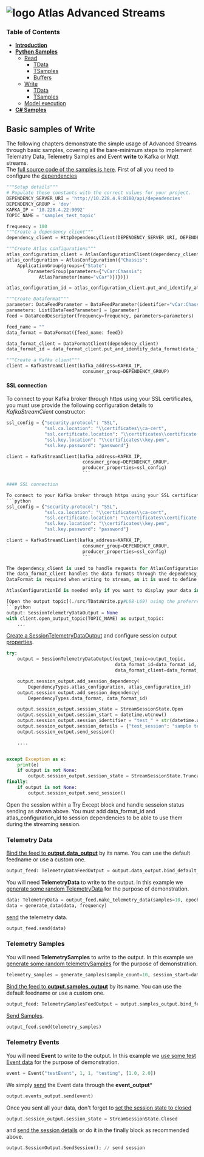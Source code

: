 # ![logo](/Media/branding.png) Atlas Advanced Streams

### Table of Contents
<!--ts-->
- [**Introduction**](../README.md)<br>
- [**Python Samples**](README.md)<br>
  - [Read](read.md#basic-samples-of-read)
    - [TData](read.md#telemetry-data)
    - [TSamples](read.md#telemetry-samples)
    - [Buffers](read.md#buffers)
  - [Write](write.md#basic-samples-of-write)
    - [TData](write.md#telemetry-data)
    - [TSamples](write.md#telemetry-samples)
  - [Model execution](model.md#model-sample)
- [**C# Samples**](../csharp/README.md)<br>
<!--te-->


## Basic samples of **Write**
The following chapters demonstrate the simple usage of Advanced Streams through basic samples, covering all the bare-minimum steps to implement Telematry Data, Telemetry Samples and Event **write** to Kafka or Mqtt streams.\
The [full source code of the samples is here](./src).
First of all you need to configure the [dependencies](./src/TDataWrite.py#L33-L66)
```python
"""Setup details"""
# Populate these constants with the correct values for your project.
DEPENDENCY_SERVER_URI = 'http://10.228.4.9:8180/api/dependencies'
DEPENDENCY_GROUP = 'dev'
KAFKA_IP = '10.228.4.22:9092'
TOPIC_NAME = 'samples_test_topic'

frequency = 100
"""Create a dependency client"""
dependency_client = HttpDependencyClient(DEPENDENCY_SERVER_URI, DEPENDENCY_GROUP)

"""Create Atlas configurations"""
atlas_configuration_client = AtlasConfigurationClient(dependency_client)
atlas_configuration = AtlasConfiguration({"Chassis":
    ApplicationGroup(groups={"State":
        ParameterGroup(parameters={"vCar:Chassis":
            AtlasParameter(name="vCar")})})})

atlas_configuration_id = atlas_configuration_client.put_and_identify_atlas_configuration(atlas_configuration)

"""Create Dataformat"""
parameter: DataFeedParameter = DataFeedParameter(identifier="vCar:Chassis", aggregates_enum=[Aggregates.avg])
parameters: List[DataFeedParameter] = [parameter]
feed = DataFeedDescriptor(frequency=frequency, parameters=parameters)

feed_name = ""
data_format = DataFormat({feed_name: feed})

data_format_client = DataFormatClient(dependency_client)
data_format_id = data_format_client.put_and_identify_data_format(data_format)

"""Create a Kafka client"""
client = KafkaStreamClient(kafka_address=KAFKA_IP,
                            consumer_group=DEPENDENCY_GROUP)
```

#### SSL connection

To connect to your Kafka broker through https using your SSL certificates, you must use provide the following configuration details to *KafkaStreamClient* constructor:
```python
ssl_config = {"security.protocol": "SSL",
			  "ssl.ca.location": "\\certificates\\ca-cert",
			  "ssl.certificate.location": "\\certificates\\certificate.pem",
			  "ssl.key.location": "\\certificates\\key.pem",
			  "ssl.key.password": "password"}

client = KafkaStreamClient(kafka_address=KAFKA_IP,
                            consumer_group=DEPENDENCY_GROUP,
							producer_properties=ssl_config)
							```

#### SSL connection

To connect to your Kafka broker through https using your SSL certificates, you must provide the following configuration details to *KafkaStreamClient* constructor:
```python
ssl_config = {"security.protocol": "SSL",
			  "ssl.ca.location": "\\certificates\\ca-cert",
			  "ssl.certificate.location": "\\certificates\\certificate.pem",
			  "ssl.key.location": "\\certificates\\key.pem",
			  "ssl.key.password": "password"}

client = KafkaStreamClient(kafka_address=KAFKA_IP,
                            consumer_group=DEPENDENCY_GROUP,
							producer_properties=ssl_config)
							```

The dependency_client is used to handle requests for AtlasConfigurations and DataFormats. You must provide an URI for this service. 
The data_format_client handles the data formats through the dependency_client for the given group name.
DataFormat is required when writing to stream, as it is used to define the structre of the data and data_format_id is used to retrieve dataformat from the dataFormatClient.

AtlasConfigurationId is needed only if you want to display your data in Atlas10.

[Open the output topic](./src/TDataWrite.py#L68-L69) using the preferred client (KafkaStreamClient or MqttStreamClient) and the topicName.
```python
output: SessionTelemetryDataOutput = None
with client.open_output_topic(TOPIC_NAME) as output_topic:
	...
```

[Create a SessionTelemetryDataOutput](./src/TDataWrite.py#L71-L73) and configure session output [properties](./src/TDataWrite.py#L75-L84).
```python
try:
    output = SessionTelemetryDataOutput(output_topic=output_topic,
                                        data_format_id=data_format_id,
                                        data_format_client=data_format_client)

    output.session_output.add_session_dependency(
        DependencyTypes.atlas_configuration, atlas_configuration_id)
    output.session_output.add_session_dependency(
        DependencyTypes.data_format, data_format_id)

    output.session_output.session_state = StreamSessionState.Open
    output.session_output.session_start = datetime.utcnow()
    output.session_output.session_identifier = "test_" + str(datetime.utcnow())
    output.session_output.session_details = {"test_session": "sample test session details"}
    output.session_output.send_session()

	....


except Exception as e:
    print(e)
    if output is not None:
        output.session_output.session_state = StreamSessionState.Truncated
finally:
    if output is not None:
        output.session_output.send_session()
```

Open the session within a Try Except block and handle sesseion status sending as shown above.
You must add data_format_id and atlas_configuration_id to session dependencies to be able to use them during the streaming session.


### Telemetry Data

[Bind the feed to **output.data_output**](./src/TDataWrite.py#L86) by its name. You can use the default feedname or use a custom one.
```python
output_feed: TelemetryDataFeedOutput = output.data_output.bind_default_feed()
```

You will need **TelemetryData** to write to the output. In this example we [generate some random TelemetryData](./src/TDataWrite.py#L88-L91) for the purpose of demonstration.
```python
data: TelemetryData = output_feed.make_telemetry_data(samples=10, epoch=to_telemetry_time(datetime.utcnow()))
data = generate_data(data, frequency)
```

[send](./src/TDataWrite.py#L94) the telemetry data.
```python
output_feed.send(data)
```

### Telemetry Samples
You will need **TelemetrySamples** to write to the output. In this example we [generate some random telemetrySamples](./src/TSamplesWrite.py#L92-L96) for the purpose of demonstration.
```python
telemetry_samples = generate_samples(sample_count=10, session_start=datetime.utcnow(), parameter_id="vCar:Chassis", frequency=frequency)
```

[Bind the feed to **output.samples_output**](./src/TSamplesWrite.py#L98-L99) by its name. You can use the default feedname or use a custom one.
```python
output_feed: TelemetrySamplesFeedOutput = output.samples_output.bind_feed(feed_name="")
```

[Send Samples](./src/TSamplesWrite.py#L101).
```python
output_feed.send(telemetry_samples)
```

### Telemetry Events

You will need **Event** to write to the output. In this example we [use some test Event data](./src/EventWrite.py#L60) for the purpose of demonstration.
```python
event = Event("testEvent", 1, 1, "testing", [1.0, 2.0])
```

We simply [send](./src/TDataWrite.py#L63) the Event data through the **event_output***
```python
output.events_output.send(event)
```

Once you sent all your data, don't forget to [set the session state to closed](./src/TDataWrite.py#L95) 
```python
output.session_output.session_state = StreamSessionState.Closed
```

and [send the session details](./src/TDataWrite.py#L100-L102) or do it in the finally block as recommended above.
```python
output.SessionOutput.SendSession(); // send session
```
